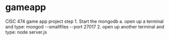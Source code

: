 # gameapp
CISC 474 game app project
step 1. Start the mongodb
        a. open up a terminal and type: mongod --smallfiles --port 27017
    2. open up another terminal and type: node server.js    